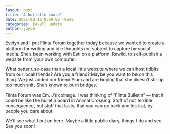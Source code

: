 ```yaml
---
layout: post
title: "A bulletin board"
date: 2025-02-16 8:00:00 -0500
categories: jekyll update
author: joyce
---
```


Evelyn and I put Flinta Forum together today because we wanted to create a platform for writing and idle thoughts not subject to capture by social media. She’s been working with Esti on a platform, Rewild, to self-publish a website from your own computer.

What better use-case than a local little website where we can host tidbits from our local friends? Are you a friend? Maybe you want to be on this thing. We just added our friend Plum and are hoping that she doesn’t stir up too much shit. She’s known to burn bridges.

Flinta Forum was Em. J’s coinage. I was thinking of “Flinta Bulletin” — that it could be like the bulletin board in Animal Crossing. Stuff of not terrible consequence, but stuff that lasts, that you can go back and look at, by people you care about.

We’ll see what I put on here. Maybe a little public diary, things I do and see. See you soon!
